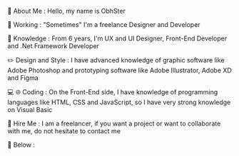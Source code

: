 🫡 About Me :
Hello, my name is ObhSter

💼 Working :
"Sometimes" I'm a freelance Designer and Developer

🧠 Knowledge :
From 6 years, I'm UX and UI Designer, Front-End Developer and .Net Framework Developer

✏️ Design and Style : 
I have advanced knowledge of graphic software like Adobe Photoshop and prototyping software like Adobe Illustrator, Adobe XD and Figma

💻 🌐 Coding :
On the Front-End side, I have knowledge of programming languages ​​like HTML, CSS and JavaScript, so I have very strong knowledge on Visual Basic 

💌 Hire Me :
I am a freelancer, if you want a project or want to collaborate with me, do not hesitate to contact me 

🔽 Below :
